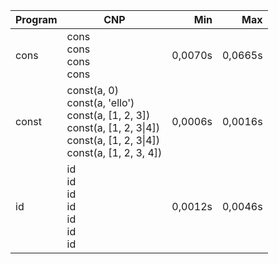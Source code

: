 Program | CNP | Min | Max
--- | --- | ---: | ---:
cons | cons<br/>cons<br/>cons<br/>cons | 0,0070s | 0,0665s
const | const(a, 0)<br/>const(a, 'ello')<br/>const(a, [1, 2, 3])<br/>const(a, [1, 2, 3\|4])<br/>const(a, [1, 2, 3\|4])<br/>const(a, [1, 2, 3, 4]) | 0,0006s | 0,0016s
id | id<br/>id<br/>id<br/>id<br/>id<br/>id<br/>id | 0,0012s | 0,0046s
